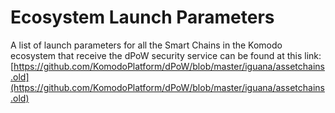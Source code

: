 # Ecosystem Launch Parameters

A list of launch parameters for all the  Smart Chains in the Komodo ecosystem that receive the dPoW security service can be found at this link: [https://github.com/KomodoPlatform/dPoW/blob/master/iguana/assetchains.old](https://github.com/KomodoPlatform/dPoW/blob/master/iguana/assetchains.old)
